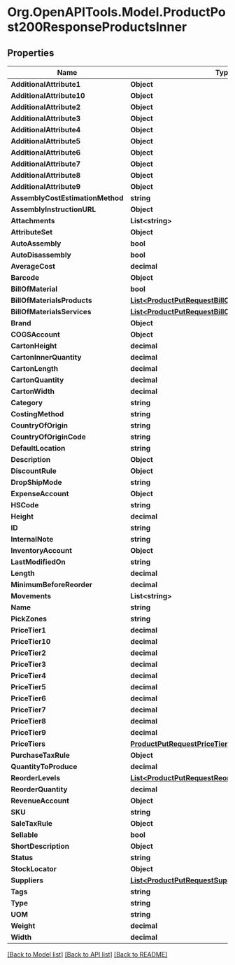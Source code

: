 # Org.OpenAPITools.Model.ProductPost200ResponseProductsInner

## Properties

Name | Type | Description | Notes
------------ | ------------- | ------------- | -------------
**AdditionalAttribute1** | **Object** |  | [optional] 
**AdditionalAttribute10** | **Object** |  | [optional] 
**AdditionalAttribute2** | **Object** |  | [optional] 
**AdditionalAttribute3** | **Object** |  | [optional] 
**AdditionalAttribute4** | **Object** |  | [optional] 
**AdditionalAttribute5** | **Object** |  | [optional] 
**AdditionalAttribute6** | **Object** |  | [optional] 
**AdditionalAttribute7** | **Object** |  | [optional] 
**AdditionalAttribute8** | **Object** |  | [optional] 
**AdditionalAttribute9** | **Object** |  | [optional] 
**AssemblyCostEstimationMethod** | **string** |  | [optional] 
**AssemblyInstructionURL** | **Object** |  | [optional] 
**Attachments** | **List&lt;string&gt;** |  | [optional] 
**AttributeSet** | **Object** |  | [optional] 
**AutoAssembly** | **bool** |  | [optional] 
**AutoDisassembly** | **bool** |  | [optional] 
**AverageCost** | **decimal** |  | [optional] 
**Barcode** | **Object** |  | [optional] 
**BillOfMaterial** | **bool** |  | [optional] 
**BillOfMaterialsProducts** | [**List&lt;ProductPutRequestBillOfMaterialsProductsInner&gt;**](ProductPutRequestBillOfMaterialsProductsInner.md) |  | [optional] 
**BillOfMaterialsServices** | [**List&lt;ProductPutRequestBillOfMaterialsServicesInner&gt;**](ProductPutRequestBillOfMaterialsServicesInner.md) |  | [optional] 
**Brand** | **Object** |  | [optional] 
**COGSAccount** | **Object** |  | [optional] 
**CartonHeight** | **decimal** |  | [optional] 
**CartonInnerQuantity** | **decimal** |  | [optional] 
**CartonLength** | **decimal** |  | [optional] 
**CartonQuantity** | **decimal** |  | [optional] 
**CartonWidth** | **decimal** |  | [optional] 
**Category** | **string** |  | [optional] 
**CostingMethod** | **string** |  | [optional] 
**CountryOfOrigin** | **string** |  | [optional] 
**CountryOfOriginCode** | **string** |  | [optional] 
**DefaultLocation** | **string** |  | [optional] 
**Description** | **Object** |  | [optional] 
**DiscountRule** | **Object** |  | [optional] 
**DropShipMode** | **string** |  | [optional] 
**ExpenseAccount** | **Object** |  | [optional] 
**HSCode** | **string** |  | [optional] 
**Height** | **decimal** |  | [optional] 
**ID** | **string** |  | [optional] 
**InternalNote** | **string** |  | [optional] 
**InventoryAccount** | **Object** |  | [optional] 
**LastModifiedOn** | **string** |  | [optional] 
**Length** | **decimal** |  | [optional] 
**MinimumBeforeReorder** | **decimal** |  | [optional] 
**Movements** | **List&lt;string&gt;** |  | [optional] 
**Name** | **string** |  | [optional] 
**PickZones** | **string** |  | [optional] 
**PriceTier1** | **decimal** |  | [optional] 
**PriceTier10** | **decimal** |  | [optional] 
**PriceTier2** | **decimal** |  | [optional] 
**PriceTier3** | **decimal** |  | [optional] 
**PriceTier4** | **decimal** |  | [optional] 
**PriceTier5** | **decimal** |  | [optional] 
**PriceTier6** | **decimal** |  | [optional] 
**PriceTier7** | **decimal** |  | [optional] 
**PriceTier8** | **decimal** |  | [optional] 
**PriceTier9** | **decimal** |  | [optional] 
**PriceTiers** | [**ProductPutRequestPriceTiers**](ProductPutRequestPriceTiers.md) |  | [optional] 
**PurchaseTaxRule** | **Object** |  | [optional] 
**QuantityToProduce** | **decimal** |  | [optional] 
**ReorderLevels** | [**List&lt;ProductPutRequestReorderLevelsInner&gt;**](ProductPutRequestReorderLevelsInner.md) |  | [optional] 
**ReorderQuantity** | **decimal** |  | [optional] 
**RevenueAccount** | **Object** |  | [optional] 
**SKU** | **string** |  | [optional] 
**SaleTaxRule** | **Object** |  | [optional] 
**Sellable** | **bool** |  | [optional] 
**ShortDescription** | **Object** |  | [optional] 
**Status** | **string** |  | [optional] 
**StockLocator** | **Object** |  | [optional] 
**Suppliers** | [**List&lt;ProductPutRequestSuppliersInner&gt;**](ProductPutRequestSuppliersInner.md) |  | [optional] 
**Tags** | **string** |  | [optional] 
**Type** | **string** |  | [optional] 
**UOM** | **string** |  | [optional] 
**Weight** | **decimal** |  | [optional] 
**Width** | **decimal** |  | [optional] 

[[Back to Model list]](../README.md#documentation-for-models) [[Back to API list]](../README.md#documentation-for-api-endpoints) [[Back to README]](../README.md)

